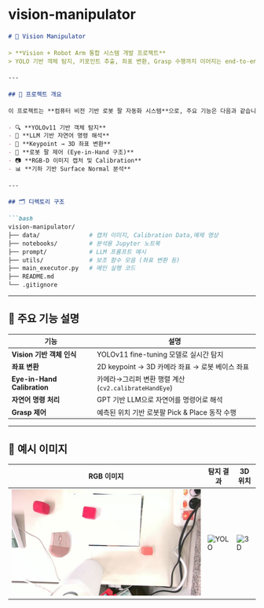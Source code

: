 # vision-manipulator

````markdown
# 🤖 Vision Manipulator

> **Vision + Robot Arm 통합 시스템 개발 프로젝트**  
> YOLO 기반 객체 탐지, 키포인트 추출, 좌표 변환, Grasp 수행까지 이어지는 end-to-end 로봇 비전 자동화 시스템입니다.

---

## 📌 프로젝트 개요

이 프로젝트는 **컴퓨터 비전 기반 로봇 팔 자동화 시스템**으로, 주요 기능은 다음과 같습니다:

- 🔍 **YOLOv11 기반 객체 탐지**
- 🧠 **LLM 기반 자연어 명령 해석**
- 📐 **Keypoint → 3D 좌표 변환**
- 🤖 **로봇 팔 제어 (Eye-in-Hand 구조)**
- 📷 **RGB-D 이미지 캡처 및 Calibration**
- 📊 **기하 기반 Surface Normal 분석**

---

## 🗂️ 디렉토리 구조

```bash
vision-manipulator/
├── data/              # 캡처 이미지, Calibration Data,예제 영상
├── notebooks/         # 분석용 Jupyter 노트북
├── prompt/            # LLM 프롬프트 예시
├── utils/             # 보조 함수 모음 (좌표 변환 등)
├── main_executor.py   # 메인 실행 코드
├── README.md
└── .gitignore
````

---

## 🚀 주요 기능 설명

| 기능                          | 설명                                        |
| --------------------------- | ----------------------------------------- |
| **Vision 기반 객체 인식**         | YOLOv11 fine-tuning 모델로 실시간 탐지            |
| **좌표 변환**                   | 2D keypoint → 3D 카메라 좌표 → 로봇 베이스 좌표       |
| **Eye-in-Hand Calibration** | 카메라→그리퍼 변환 행렬 계산 (`cv2.calibrateHandEye`) |
| **자연어 명령 처리**               | GPT 기반 LLM으로 자연어를 명령어로 해석                 |
| **Grasp 제어**                | 예측된 위치 기반 로봇팔 Pick & Place 동작 수행          |

---

## 🧪 예시 이미지

| RGB 이미지                       | 탐지 결과                           | 3D 위치                           |
| ----------------------------- | ------------------------------- | ------------------------------- |
| ![RGB](./data/captures/color/2025-07-30_10-21-03.jpg) | ![YOLO](./data/yolo_result.png) | ![3D](./data/3d_pointcloud.png) |


```